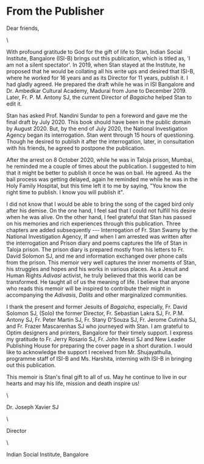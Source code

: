 # From the Publisher

Dear friends,

\ 

With profound gratitude to God for the gift of life to Stan, Indian
Social Institute, Bangalore (ISI-B) brings out this publication, which is
titled as, 'I am not a silent spectator'. In 2019, when Stan stayed at the
Institute, he proposed that he would be collating all his write ups and
desired that ISI-B, where he worked for 16 years and as its Director
for 11 years, publish it. I had gladly agreed. He prepared the draft
while he was in ISI Bangalore and Dr. Ambedkar Cultural Academy,
Madurai from June to December 2019. Later, Fr. P. M. Antony SJ, the
current Director of _Bagaicha_ helped Stan to edit it.

Stan has asked Prof. Nandini Sundar to pen a foreword and gave me
the final draft by July 2020. This book should have been in the public
domain by August 2020. But, by the end of July 2020, the National
Investigation Agency began its interrogation. Stan went through
15 hours of questioning. Though he desired to publish it after the
interrogation, later, in consultation with his friends, he agreed to
postpone the publication.

After the arrest on 8 October 2020, while he was in Taloja prison,
Mumbai, he reminded me a couple of times about the publication.
I suggested to him that it might be better to publish it once he was
on bail. He agreed. As the bail process was getting delayed, again he
reminded me while he was in the Holy Family Hospital, but this time
left it to me by saying, "You know the right time to publish. I know
you will publish it".

I did not know that I would be able to bring the song of the caged
bird only after his demise. On the one hand, I feel sad that I could not
fulfill his desire when he was alive. On the other hand, I feel grateful
that Stan has passed on his memories and rich experiences through
this publication. Three chapters are added subsequently --- Interrogation of Fr. Stan Swamy by the National
Investigation Agency, If and when I am arrested was
written after the interrogation and Prison diary and
poems captures the life of Stan in Taloja prison. The prison diary
is prepared mostly from his letters to Fr. David Solomon SJ, and me
and information exchanged over phone calls from the prison. This
memoir very well captures the inner moments of Stan, his struggles
and hopes and his works in various places. As a Jesuit and Human
Rights _Adivasi_ activist, he truly believed that this world can be
transformed. He taught all of us the meaning of life. I believe that
anyone who reads this memoir will be inspired to contribute their
might in accompanying the _Adivasis_, _Dalits_ and other marginalized
communities.

I thank the present and former Jesuits of _Bagaicha_, especially,
Fr. David Solomon SJ, (Solo) the former Director, Fr. Sebastian
Lakra SJ, Fr. P.M. Antony SJ, Fr. Peter Martin SJ, Fr. Stany D'Souza SJ,
Fr. Jerome Cutinha SJ, and Fr. Frazer Mascarenhas SJ who journeyed with
Stan. I am grateful to Optim designers and printers, Bangalore for
their timely support. I express my gratitude to Fr. Jerry Rosario SJ,
Fr. John Messi SJ and New Leader Publishing House for preparing
the cover page in a short duration. I would like to acknowledge
the support I received from Mr. Shujayathulla, programme staff
of ISI-B and Ms. Harshita, interning with ISI-B in bringing out this
publication.

This memoir is Stan's final gift to all of us. May he continue to live in
our hearts and may his life, mission and death inspire us!

\ 

Dr. Joseph Xavier SJ

\ 

Director

\ 

Indian Social Institute, Bangalore
